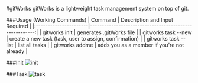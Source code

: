#gitWorks
gitWorks is a lightweight task management system on top of git.

###Usage (Working Commands)
| Command               | Description and Input Required                         |
|:----------------------|-------------------------------------------------------:|
| gitworks init         | generates .gitWorks file                               |
| gitworks task --new   | create a new task (task, user to assign, confirmation) |
| gitworks task --list  | list all tasks                                         |
| gitworks addme        | adds you as a member if you're not already             |

###Init
![init](http://zippy.gfycat.com/ScratchyPrestigiousBeardeddragon.gif)

###Task
![task](http://zippy.gfycat.com/PoshNewCockroach.gif)
